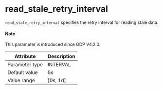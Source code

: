 # read_stale_retry_interval

`read_stale_retry_interval` specifies the retry interval for reading stale data.

<main id="notice" type='explain'>
  <h4>Note</h4>
  <p>This parameter is introduced since ODP V4.2.0. </p>
</main>

| Attribute | Description |
|----------|---------|
| Parameter type | INTERVAL |
| Default value | 5s |
| Value range | [0s, 1d] |
